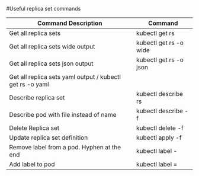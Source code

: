 #Useful replica set commands


| Command Description   |Command|
|----------|-------------|
| Get all replica sets |  kubectl get rs |
| Get all replica sets wide output |   kubectl get rs -o wide  |
| Get all replica sets json output | kubectl get rs -o json |
| Get all replica sets yaml output / kubectl get rs -o yaml |
| Describe replica set | kubectl describe rs <rs-name> |
| Describe pod with file instead of name | kubectl describe -f <relative-file-path> |
| Delete Replica set | kubectl delete -f <replica-set-config-file>|
| Update replica set definition | kubectl apply -f <replica-set-config-file> |
| Remove label from a pod. Hyphen at the end | kubectl label <pod-name> <label>- |
| Add label to pod | kubectl label <pod-name> <label-name>=<label-value>|